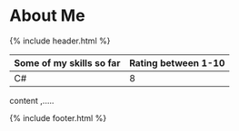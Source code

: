# About Me

{% include header.html %}

| Some of my skills so far   | Rating between 1-10  | 
| -------------------------- | -------------------- |   
| C#                         | 8                    |
content ,.....

{% include footer.html %}
